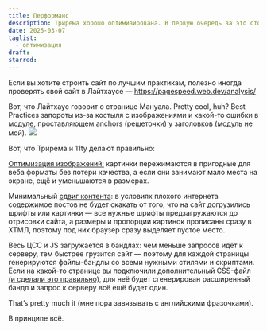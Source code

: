 ```yaml
---
title: Перформанс
description: Трирема хорошо оптимизирована. В первую очередь за это стоит благодарить 11ty, во вторую — меня. За то, что смог почти ничего не запороть в процессе добавления фич. Если вы собираетесь радикально перерабатывать Трирему, почитайте эту заметку, чтобы тоже ничего не запороть.
date: 2025-03-07
taglist:
  - оптимизация
draft: 
starred:
---
```

Если вы хотите строить сайт по лучшим практикам, полезно иногда проверять свой сайт в Лайтхаусе — https://pagespeed.web.dev/analysis/

Вот, что Лайтхаус говорит о странице Мануала. Pretty cool, huh? Best Practices запороты из-за костыля с изображениями и какой-то ошибки в модуле, проставляющем anchors (решеточки) у заголовков (модуль не мой).
![](performance.png) 

Вот, что Трирема и 11ty делают правильно:

[Оптимизация изображений:](11ty-images) картинки пережимаются в пригодные для веба форматы без потери качества, а если они занимают мало места на экране, ещё и уменьшаются в размерах.

Минимальный [сдвиг контента](https://web.dev/articles/cls): в условиях плохого интернета содержимое постов не будет скакать от того, что на сайт догрузились шрифты или картинки — все нужные шрифты предзагружаются до отрисовки сайта, а размеры и пропорции картинок прописаны сразу в ХТМЛ, поэтому под них браузер сразу выделяет пустое место.

Весь ЦСС и JS загружается в бандлах: чем меньше запросов идёт к серверу, тем быстрее грузится сайт — поэтому для каждой страницы генерируются файлы-бандлы со всеми нужными стилями и скриптами. Если на какой-то странице вы подключили дополнительный CSS-файл [(и сделали это правильно)](featured-pages), для неё будет сгенерирован расширенный бандл и запрос к серверу всё ещё будет один.

That’s pretty much it (мне пора завязывать с английскими фразочками). 

В принципе всё.